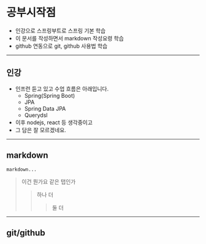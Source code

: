 # 공부시작점
- 인강으로 스프링부트로 스프링 기본 학습
- 이 문서를 작성하면서 markdown 작성요령 학습
- github 연동으로 git, github 사용법 학습
--------------------------
## 인강
- 인프런 듣고 있고 수업 흐름은 아래입니다.
  - Spring(Spring Boot) 
  - JPA 
  - Spring Data JPA
  - Querydsl
- 이후 nodejs, react 등 생각중이고
- 그 담은 잘 모르겠네요.
-----------------------
## markdown
```
markdown...
```
>이건 뭔가요
>같은 탭인가
>>하나 더
>>>둘 더



-----------------
## git/github

